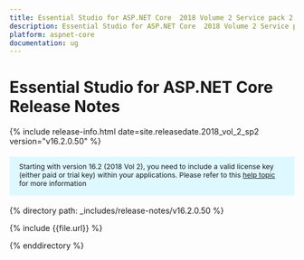 ```yaml
---
title: Essential Studio for ASP.NET Core  2018 Volume 2 Service pack 2 Release Notes
description: Essential Studio for ASP.NET Core  2018 Volume 2 Service pack 2 Release Notes
platform: aspnet-core
documentation: ug
---
```


# Essential Studio for ASP.NET Core Release Notes

{% include release-info.html date=site.releasedate.2018_vol_2_sp2  version="v16.2.0.50" %} 

<style>
#license {
    font-size: .88em!important;
margin-top: 1.5em;     margin-bottom: 1.5em;
    background-color: #def8ff;
    padding: 10px 17px 14px;
}
</style>

<div id="license">
Starting with version 16.2 (2018 Vol 2), you need to include a valid license key (either paid or trial key) within your applications. 
Please refer to this <a href="/common/essential-studio/licensing/license-key">help topic</a> for more information 
</div>


{% directory path: _includes/release-notes/v16.2.0.50 %}

{% include {{file.url}} %}

{% enddirectory %}